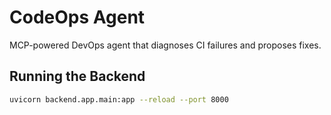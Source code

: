 ﻿ # CodeOps Agent

MCP-powered DevOps agent that diagnoses CI failures and proposes fixes.

## Running the Backend

```bash
uvicorn backend.app.main:app --reload --port 8000
```
